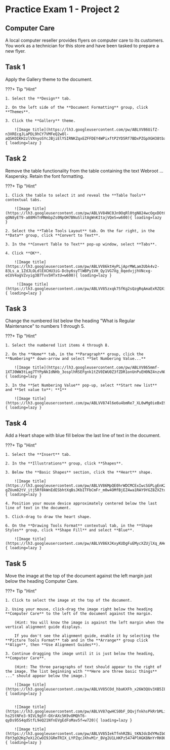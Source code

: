 # Practice Exam 1 - Project 2

## Computer Care

A local computer reseller provides flyers on computer care to its customers. You work as a technician for this store and have been tasked to prepare a new flyer.

## Task 1
 
Apply the Gallery theme to the document.

???+ Tip "Hint"

    1. Select the **Design** tab.

    2. On the left side of the **Document Formatting** group, click **Themes**.

    3. Click the **Gallery** theme.

        ![Image title](https://lh3.googleusercontent.com/pw/ABLVV86UifZ-n3XREcgJLaPDL9hCY7VMFeQ2wOl-aQSKOIKH2zlVXnyoSYcJBjiElYSIRNKZqxEZFFDEY4WPixftP2YD5Rf7BDxPZGpXGH38tbxQWYBMpG4O=w600){ loading=lazy } 

## Task 2

Remove the table functionality from the table containing the text Webroot ... Kaspersky. Retain the font formatting.

???+ Tip "Hint"

    1. Click the table to select it and reveal the **Table Tools** contextual tabs.
 
        ![Image title](https://lh3.googleusercontent.com/pw/ABLVV84NC0Jn9OqRl0tgN824wcOqxDOtGv5gmC809JXF0tj3X3euc9g357HlYgoH78bFcZ-qON8yET9-a88MnTnMNmbpZs0NpOH7BNuSlitAgWnKItajVQeS=w600){ loading=lazy }

    2. Select the **Table Tools Layout** tab. On the far right, in the **Data** group, click **Convert to Text**.

    3. In the **Convert Table to Text** pop-up window, select **Tabs**.

    4. Click **OK**.
 
        ![Image title](https://lh3.googleusercontent.com/pw/ABLVV86ktHyPLjAprMWLam3Ubk4v2-83Ls_a_1ZdJLOLdlEXCHU3iG-Dcby6syTlWBPy1VH_Qy1VG7Xg_8qedvjjhVNcxg-eCUV4agVZvyig3B7Tvv5HTxtU=w600){ loading=lazy }
 
         ![Image title](https://lh3.googleusercontent.com/pw/ABLVV85zxqk75fKg2sQzgRqAmaExRZQXip12_vTFg70im9MivsZQiT0ORGyC4gORBM_N3hnpTHtnZNEkTjx2eIAu5cm9jAYgdZ5JAhdAQ9nYf1XZbqtSIKBT=w600){ loading=lazy }

         
## Task 3

Change the numbered list below the heading "What is Regular Maintenance" to numbers 1 through 5.

???+ Tip "Hint"

    1. Select the numbered list items 4 through 8.

    2. On the **Home** tab, in the **Paragraph** group, click the **Numbering** down-arrow and select **Set Numbering Value...**
 
        ![Image title](https://lh3.googleusercontent.com/pw/ABLVV865mmf-1XTJ0WW3tLag7TYPpNkIdNHb_3osplhRSEFgnk1tZV0IWU0Z3fZDR1onUnPuEH0NZ4nzvNOCJKUN2hTQazr2bVrdyCHRGXuLLZBY2ucrQm2B=w600){ loading=lazy }

    3. In the **Set Numbering Value** pop-up, select **Start new list** and **Set value to**: **1**

        ![Image title](https://lh3.googleusercontent.com/pw/ABLVV874l6e6u4bmRe7_XL0wMg0ieBxE9JWzzosHfB976eIrYExpoSy3KLHiAwmzWRzecfW8Vc1MTOZRWVcjT65kpoz_OVCM4x2IwxwXrfJllOcnFCOmQLbr=w600){ loading=lazy }

## Task 4

Add a Heart shape with blue fill below the last line of text in the document.

???+ Tip "Hint"

    1. Select the **Insert** tab.

    2. In the **Illustrations** group, click **Shapes**.

    3. Below the **Basic Shapes** section, click the **Heart** shape.

        ![Image title](https://lh3.googleusercontent.com/pw/ABLVV86MpQE0hrWDCMCExIwcSGPLgEnK2i-gZUum82tV_itj5Rf8kWnEdESbhtXqBsJKbITFbCmFr_m0w4OMfBjEZ4wa1RAY9YGZ8ZXZtufBer505FXQGl9x=w600){ loading=lazy }

    4. Position your mouse device approximately centered below the last line of text in the document.

    5. Click-drag to draw the heart shape.
    
    6. On the **Drawing Tools Format** contextual tab, in the **Shape Styles** group, click **Shape Fill** and select **Blue**.

        ![Image title](https://lh3.googleusercontent.com/pw/ABLVV86XJKxyKUDgFuEMycXZUjlXq_AHekHurDbAWFAwvsJ3PGqfmKF_vEXpdo5sCc7Huq4Lr7dEd6O7K9BePJbSCnzP1mTRgZODEWuKVDEl7C9AwIvSgq62=w600){ loading=lazy }

## Task 5

Move the image at the top of the document against the left margin just below the heading Computer Care.

???+ Tip "Hint"

    1. Click to select the image at the top of the document.

    2. Using your mouse, click-drag the image right below the heading **Computer Care** to the left of the document against the margin.
        
        (Hint: You will know the image is against the left margin when the vertical alignment guide displays.

        If you don't see the alignment guide, enable it by selecting the **Picture Tools Format** tab and in the **Arrange** group click **Align**, then **Use Alignment Guides**).

    3. Continue dragging the image until it is just below the heading, **Computer Care**.

        (Hint: The three paragraphs of text should appear to the right of the image. The list beginning with "**Here are three basic things** ..." should appear below the image.)

        ![Image title](https://lh3.googleusercontent.com/pw/ABLVV85COd_hbaKXFh_x26W3QUv3XB5IEJ4oLz9JFEAVRhcSn3H06qPKkGYYzkmHytcH3qUyaGr3UlYCqekY3AoEr8Bvyf3DokcpPL9ZocKYjCdFbuseZHAn=w480){ loading=lazy }


        ![Image title](https://lh3.googleusercontent.com/pw/ABLVV87qwHCS0bF_DQvjfnkhsPkRrbMLikqfUhNOObKjUMbUT-hs2StNFe3-9IVL9g5Y-OXrAXc5K9vOMQhT6-qyDs95S4qdStfL9eQ21NfnEVgEdFoMav5f=w720){ loading=lazy }
 
        ![Image title](https://lh3.googleusercontent.com/pw/ABLVV85IekTfnhRZBi_tKNJdcDdYMoIbQB50g659FPa7P0-FbY3gO2Kg7eXi2CwOI9JGRmTRIX_LYPZqcJXhvM1r_BVg2U1LHKPz5474PlHGK8NnYrRK0UYU=w600){ loading=lazy }